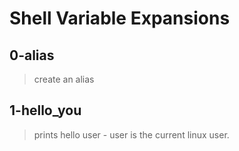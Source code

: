 # Shell Variable Expansions

## 0-alias
> create an alias

## 1-hello_you
> prints hello user - user is the current linux user.
